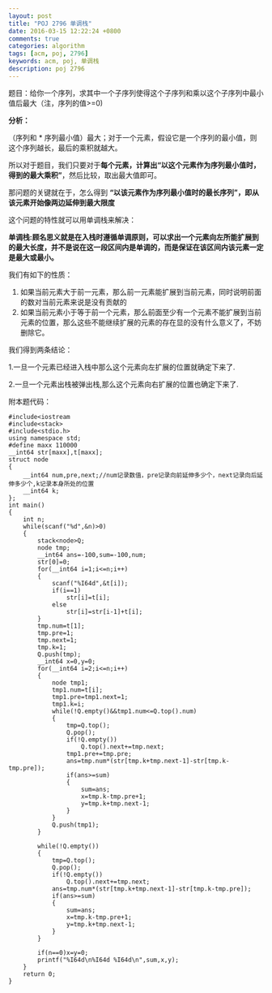 ```yaml
---
layout: post
title: "POJ 2796 单调栈"
date: 2016-03-15 12:22:24 +0800
comments: true
categories: algorithm
tags: [acm, poj, 2796]
keywords: acm, poj, 单调栈
description: poj 2796
---
```



题目：给你一个序列，求其中一个子序列使得这个子序列和乘以这个子序列中最小值后最大（注，序列的值>=0)  
  

**分析：**  

（序列和 * 序列最小值）最大；对于一个元素，假设它是一个序列的最小值，则这个序列越长，最后的乘积就越大。  

所以对于题目，我们只要对于**每个元素，计算出“以这个元素作为序列最小值时，得到的最大乘积”**，然后比较，取出最大值即可。   

那问题的关键就在于，怎么得到 **“以该元素作为序列最小值时的最长序列”，即从该元素开始像两边延伸到最大限度**  
<!-- more -->

这个问题的特性就可以用单调栈来解决：  

**单调栈:顾名思义就是在入栈时遵循单调原则，可以求出一个元素向左所能扩展到的最大长度，并不是说在这一段区间内是单调的，而是保证在该区间内该元素一定是最大或最小。**  
  
我们有如下的性质：  

1. 如果当前元素大于前一元素，那么前一元素能扩展到当前元素，同时说明前面的数对当前元素来说是没有贡献的  
2. 如果当前元素小于等于前一个元素，那么前面至少有一个元素不能扩展到当前元素的位置，那么这些不能继续扩展的元素的存在显的没有什么意义了，不妨删除它。  
  
我们得到两条结论：  

1.一旦一个元素已经进入栈中那么这个元素向左扩展的位置就确定下来了.  

2.一旦一个元素出栈被弹出栈,那么这个元素向右扩展的位置也确定下来了.  


附本题代码：

    
    #include<iostream 
    #include<stack>
    #include<stdio.h>
    using namespace std;
    #define maxx 110000
    __int64 str[maxx],t[maxx];
    struct node
    {
    	__int64 num,pre,next;//num记录数值，pre记录向前延伸多少个，next记录向后延伸多少个,k记录本身所处的位置
   	 	__int64 k;
    };
    int main()
    {
    	int n;
    	while(scanf("%d",&n)>0)
    	{
    		stack<node>Q;
    		node tmp;
    		__int64 ans=-100,sum=-100,num;
    		str[0]=0;
    		for(__int64 i=1;i<=n;i++)
    		{
    			scanf("%I64d",&t[i]);
    			if(i==1)
    				str[i]=t[i];
    			else
    				str[i]=str[i-1]+t[i];
    		}
    		tmp.num=t[1];
    		tmp.pre=1;
    		tmp.next=1;
    		tmp.k=1;
    		Q.push(tmp);
    		__int64 x=0,y=0;
    		for(__int64 i=2;i<=n;i++)
    		{
    			node tmp1;
    			tmp1.num=t[i];
    			tmp1.pre=tmp1.next=1;
    			tmp1.k=i;
    			while(!Q.empty()&&tmp1.num<=Q.top().num)
    			{
    				tmp=Q.top();
    				Q.pop();
    				if(!Q.empty())
    					Q.top().next+=tmp.next;
    				tmp1.pre+=tmp.pre;
    				ans=tmp.num*(str[tmp.k+tmp.next-1]-str[tmp.k-tmp.pre]);
    				if(ans>=sum)
    				{
    					sum=ans;
    					x=tmp.k-tmp.pre+1;
    					y=tmp.k+tmp.next-1;
    				}
    			}
    			Q.push(tmp1);
    		}
    
			while(!Q.empty())
    		{
    			tmp=Q.top();
    			Q.pop();
    			if(!Q.empty())
    				Q.top().next+=tmp.next;
    			ans=tmp.num*(str[tmp.k+tmp.next-1]-str[tmp.k-tmp.pre]);
    			if(ans>=sum)
    			{
    				sum=ans;
    				x=tmp.k-tmp.pre+1;
    				y=tmp.k+tmp.next-1;
    			}
    		}
     
    		if(n==0)x=y=0;
    		printf("%I64d\n%I64d %I64d\n",sum,x,y);
    	}
    	return 0;
    }
    
    
      


